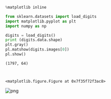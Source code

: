 

```python
%matplotlib inline
```


```python
from sklearn.datasets import load_digits
import matplotlib.pyplot as plt
import numpy as np

digits = load_digits()
print (digits.data.shape)
plt.gray() 
pl.matshow(digits.images[0]) 
pl.show() 
```

    (1797, 64)



    <matplotlib.figure.Figure at 0x7f35f72f3ac8>



![png](output_1_2.png)



```python

```
